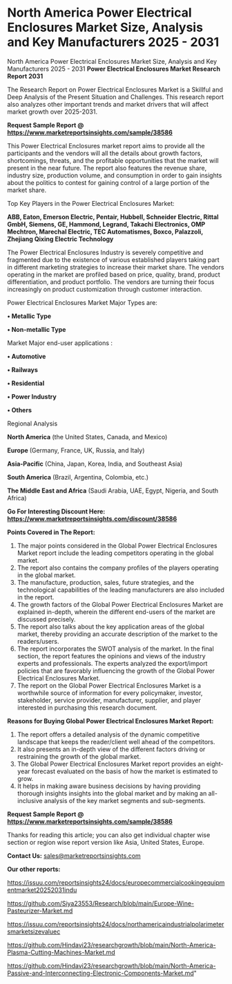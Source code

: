 # North America Power Electrical Enclosures Market Size, Analysis and Key Manufacturers 2025 - 2031
North America Power Electrical Enclosures Market Size, Analysis and Key Manufacturers 2025 - 2031
<strong>Power Electrical Enclosures Market Research Report 2031</strong>

The Research Report on Power Electrical Enclosures Market is a Skillful and Deep Analysis of the Present Situation and Challenges. This research report also analyzes other important trends and market drivers that will affect market growth over 2025-2031.

<strong>Request Sample Report @ <a href=https://www.marketreportsinsights.com/sample/38586>https://www.marketreportsinsights.com/sample/38586</a></strong>

This Power Electrical Enclosures market report aims to provide all the participants and the vendors will all the details about growth factors, shortcomings, threats, and the profitable opportunities that the market will present in the near future. The report also features the revenue share, industry size, production volume, and consumption in order to gain insights about the politics to contest for gaining control of a large portion of the market share.

Top Key Players in the Power Electrical Enclosures Market:

<strong>ABB, Eaton, Emerson Electric, Pentair, Hubbell, Schneider Electric, Rittal GmbH, Siemens, GE, Hammond, Legrand, Takachi Electronics, OMP Mechtron, Marechal Electric, TEC Automatismes, Boxco, Palazzoli, Zhejiang Qixing Electric Technology</strong>

The Power Electrical Enclosures Industry is severely competitive and fragmented due to the existence of various established players taking part in different marketing strategies to increase their market share. The vendors operating in the market are profiled based on price, quality, brand, product differentiation, and product portfolio. The vendors are turning their focus increasingly on product customization through customer interaction.

Power Electrical Enclosures Market Major Types are:

<strong>•  Metallic Type

•  Non-metallic Type</strong>

Market Major end-user applications :

<strong>•  Automotive

•  Railways

•  Residential

•  Power Industry

•  Others</strong>

Regional Analysis

</u><strong><b>North America</b></strong> (the United States, Canada, and Mexico)

<strong><b>Europe </b></strong>(Germany, France, UK, Russia, and Italy)

<strong><b>Asia-Pacific</b></strong> (China, Japan, Korea, India, and Southeast Asia)

<strong><b>South America</b></strong> (Brazil, Argentina, Colombia, etc.)

<strong><b>The Middle East and Africa</b></strong> (Saudi Arabia, UAE, Egypt, Nigeria, and South Africa)

<strong>Go For Interesting Discount Here: <a href=https://www.marketreportsinsights.com/discount/38586>https://www.marketreportsinsights.com/discount/38586</a></strong>

<strong>Points Covered in The Report:</strong>
<ol>
  <li>The major points considered in the Global Power Electrical Enclosures Market report include the leading competitors operating in the global market.</li>
  <li>The report also contains the company profiles of the players operating in the global market.</li>
  <li>The manufacture, production, sales, future strategies, and the technological capabilities of the leading manufacturers are also included in the report.</li>
  <li>The growth factors of the Global Power Electrical Enclosures Market are explained in-depth, wherein the different end-users of the market are discussed precisely.</li>
  <li>The report also talks about the key application areas of the global market, thereby providing an accurate description of the market to the readers/users.</li>
  <li>The report incorporates the SWOT analysis of the market. In the final section, the report features the opinions and views of the industry experts and professionals. The experts analyzed the export/import policies that are favorably influencing the growth of the Global Power Electrical Enclosures Market.</li>
  <li>The report on the Global Power Electrical Enclosures Market is a worthwhile source of information for every policymaker, investor, stakeholder, service provider, manufacturer, supplier, and player interested in purchasing this research document.</li>
</ol>
<strong>Reasons for Buying Global Power Electrical Enclosures Market Report:</strong>

<ol>
  <li>The report offers a detailed analysis of the dynamic competitive landscape that keeps the reader/client well ahead of the competitors.</li>
  <li>It also presents an in-depth view of the different factors driving or restraining the growth of the global market.</li>
  <li>The Global Power Electrical Enclosures Market report provides an eight-year forecast evaluated on the basis of how the market is estimated to grow.</li>
  <li>It helps in making aware business decisions by having providing thorough insights insights into the global market and by making an all-inclusive analysis of the key market segments and sub-segments.</li>
</ol>
<strong>Request Sample Report @ <a href=https://www.marketreportsinsights.com/sample/38586>https://www.marketreportsinsights.com/sample/38586</a></strong>


Thanks for reading this article; you can also get individual chapter wise section or region wise report version like Asia, United States, Europe.

<strong>Contact Us:</strong>
sales@marketreportsinsights.com

<strong>Our other reports:</strong>

<a href=https://issuu.com/reportsinsights24/docs/europecommercialcookingequipmentmarket20252031indu>https://issuu.com/reportsinsights24/docs/europecommercialcookingequipmentmarket20252031indu</a>

<a href=https://github.com/Siya23553/Research/blob/main/Europe-Wine-Pasteurizer-Market.md>https://github.com/Siya23553/Research/blob/main/Europe-Wine-Pasteurizer-Market.md</a>

<a href=https://issuu.com/reportsinsights24/docs/northamericaindustrialpolarimetersmarketsizevaluec>https://issuu.com/reportsinsights24/docs/northamericaindustrialpolarimetersmarketsizevaluec</a>

<a href=https://github.com/Hindavi23/researchgrowth/blob/main/North-America-Plasma-Cutting-Machines-Market.md>https://github.com/Hindavi23/researchgrowth/blob/main/North-America-Plasma-Cutting-Machines-Market.md</a>

<a href=https://github.com/Hindavi23/researchgrowth/blob/main/North-America-Passive-and-Interconnecting-Electronic-Components-Market.md>https://github.com/Hindavi23/researchgrowth/blob/main/North-America-Passive-and-Interconnecting-Electronic-Components-Market.md</a>"
